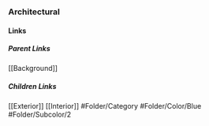 ### Architectural
#### Links
##### Parent Links
[[Background]]
##### Children Links
[[Exterior]]
[[Interior]]
#Folder/Category
#Folder/Color/Blue
#Folder/Subcolor/2
